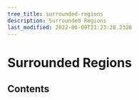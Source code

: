 ```yaml
---
tree_title: surrounded-regions
description: Surrounded Regions
last_modified: 2022-06-09T21:23:28.2328
---
```


# Surrounded Regions

## Contents
